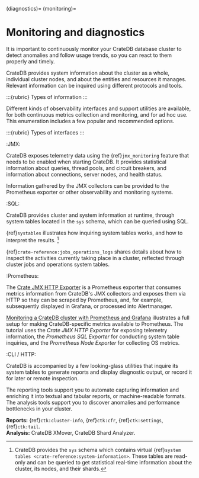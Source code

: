 (diagnostics)=
(monitoring)=

# Monitoring and diagnostics

It is important to continuously monitor your CrateDB database cluster
to detect anomalies and follow usage trends, so you can react to
them properly and timely.

CrateDB provides system information about the cluster as a whole,
individual cluster nodes, and about the entities and resources it manages.
Relevant information can be inquired using different protocols and tools.

:::{rubric} Types of information
:::

Different kinds of observability interfaces and support utilities
are available, for both continuous metrics collection and monitoring,
and for ad hoc use.
This enumeration includes a few popular and recommended options.

:::{rubric} Types of interfaces
:::

:JMX:

  CrateDB exposes telemetry data using the {ref}`jmx_monitoring`
  feature that needs to be enabled when starting CrateDB. It provides
  statistical information about queries, thread pools, and circuit
  breakers, and information about connections, server nodes,
  and health status.

  Information gathered by the JMX collectors can be provided to
  the Prometheus exporter or other observability and monitoring
  systems.

:SQL:

  CrateDB provides cluster and system information at runtime,
  through system tables located in the `sys` schema,
  which can be queried using SQL.

  {ref}`systables` illustrates how inquiring system tables
  works, and how to interpret the results. [^systables-more]

  {ref}`crate-reference:jobs_operations_logs` shares details
  about how to inspect the activities currently taking place
  in a cluster, reflected through cluster jobs and operations
  system tables.

:Prometheus:

  The [Crate JMX HTTP Exporter] is a Prometheus exporter that consumes
  metrics information from CrateDB's JMX collectors and exposes them
  via HTTP so they can be scraped by Prometheus, and, for example,
  subsequently displayed in Grafana, or processed into Alertmanager.

  [Monitoring a CrateDB cluster with Prometheus and Grafana] illustrates
  a full setup for making CrateDB-specific metrics available to Prometheus.
  The tutorial uses the _Crate JMX HTTP Exporter_ for exposing telemetry
  information, the _Prometheus SQL Exporter_ for conducting system table
  inquiries, and the _Prometheus Node Exporter_ for collecting OS metrics.

:CLI / HTTP:

  CrateDB is accompanied by a few looking-glass utilities that
  inquire its system tables to generate reports and display
  diagnostic output, or record it for later or remote inspection.

  The reporting tools support you to automate capturing information and
  enriching it into textual and tabular reports, or machine-readable formats.
  The analysis tools support you to discover anomalies and performance
  bottlenecks in your cluster.

  **Reports:** {ref}`ctk:cluster-info`, {ref}`ctk:cfr`, {ref}`ctk:settings`, {ref}`ctk:tail`. \
  **Analysis:** CrateDB XMover, CrateDB Shard Analyzer.


[^systables-more]: CrateDB provides the `sys` schema which contains
  virtual {ref}`system tables <crate-reference:system-information>`.
  These tables are read-only and can be queried to get statistical
  real-time information about the cluster, its nodes, and their shards.


[Crate JMX HTTP Exporter]: https://github.com/crate/jmx_exporter
[Monitoring a CrateDB cluster with Prometheus and Grafana]: https://community.cratedb.com/t/monitoring-a-self-managed-cratedb-cluster-with-prometheus-and-grafana/1236
